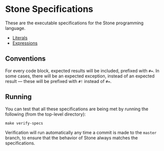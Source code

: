 Stone Specifications
====================

These are the executable specifications for the Stone programming language.

* [Literals](Literals.md)
* [Expressions](Expressions.md)


## Conventions

For every code block, expected results will be included, prefixed with `#=`.
In some cases, there will be an expected exception, instead of an expected result —
these will be prefixed with `#!` instead of `#=`.


## Running

You can test that all these specifications are being met by running the following
(from the top-level directory):

~~~ shell
make verify-specs
~~~

Verification will run automatically any time a commit is made to the `master` branch,
to ensure that the behavior of Stone always matches the specifications.
